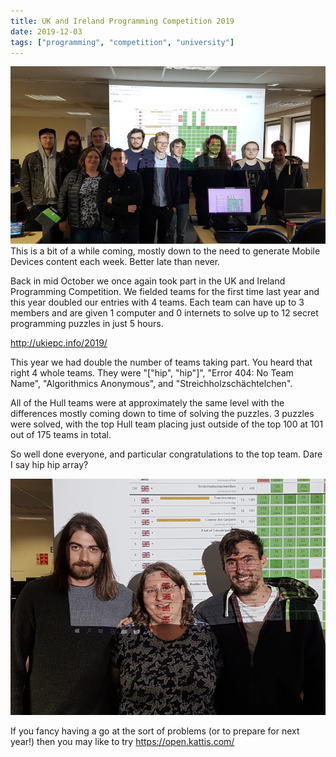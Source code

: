 ```yaml
---
title: UK and Ireland Programming Competition 2019
date: 2019-12-03
tags: ["programming", "competition", "university"]
---
```


![alt text](/img/post_images/191203_teams.png "Hull Warriors")
<br/>
This is a bit of a while coming, mostly down to the need to generate Mobile Devices content each week. Better late than never.

Back in mid October we once again took part in the UK and Ireland Programming Competition. We fielded teams for the first time last year and this year doubled our entries with 4 teams. Each team can have up to 3 members and are given 1 computer and 0 internets to solve up to 12 secret programming puzzles in just 5 hours.

http://ukiepc.info/2019/

<!--more-->

This year we had double the number of teams taking part. You heard that right 4 whole teams. They were "["hip", "hip"]", "Error 404: No Team Name", "Algorithmics Anonymous", and "Streichholzschächtelchen".

All of the Hull teams were at approximately the same level with the differences mostly coming down to time of solving the puzzles. 3 puzzles were solved, with the top Hull team placing just outside of the top 100 at 101 out of 175 teams in total.

So well done everyone, and particular congratulations to the top team. Dare I say hip hip array?

![alt text](/img/post_images/191203_winners.png "The Winners (in Hull)")

If you fancy having a go at the sort of problems (or to prepare for next year!) then you may like to try https://open.kattis.com/



